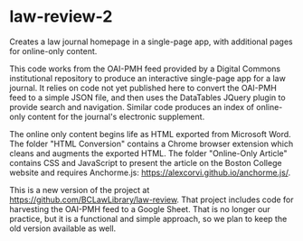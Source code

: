 # law-review-2
Creates a law journal homepage in a single-page app, with additional pages for online-only content.

This code works from the OAI-PMH feed provided by a Digital Commons institutional repository to produce an interactive single-page app for a law journal. It relies on code not yet published here to convert the OAI-PMH feed to a simple JSON file, and then uses the DataTables JQuery plugin to provide search and navigation. Similar code produces an index of online-only content for the journal's electronic supplement. 

The online only content begins life as HTML exported from Microsoft Word. The folder "HTML Conversion" contains a Chrome browser extension which cleans and augments the exported HTML. The folder "Online-Only Article" contains CSS and JavaScript to present the article on the Boston College website and requires Anchorme.js: https://alexcorvi.github.io/anchorme.js/.

This is a new version of the project at https://github.com/BCLawLibrary/law-review. That project includes code for harvesting the OAI-PMH feed to a Google Sheet. That is no longer our practice, but it is a functional and simple approach, so we plan to keep the old version available as well.
